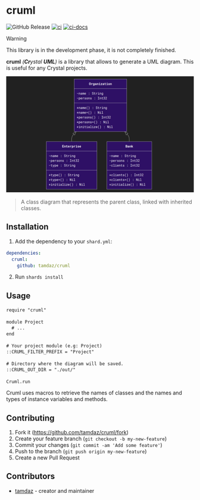 # cruml

![GitHub Release](https://img.shields.io/github/v/release/tamdaz/cruml)
[![ci](https://github.com/tamdaz/cruml/actions/workflows/crystal.yml/badge.svg?branch=main)](https://github.com/tamdaz/cruml/actions/workflows/crystal.yml)
[![ci-docs](https://github.com/tamdaz/cruml/actions/workflows/ci-docs.yml/badge.svg)](https://github.com/tamdaz/cruml/actions/workflows/ci-docs.yml)

> [!WARNING]
> This library is in the development phase, it is not completely finished.

**cruml** *(**Cr**ystal **UML**)* is a library that allows to generate a UML diagram.
This is useful for any Crystal projects.

![uml_class_diagram](img/diagram.png)
> A class diagram that represents the parent class, linked with inherited classes.

## Installation

1. Add the dependency to your `shard.yml`:

```yaml
dependencies:
  cruml:
    github: tamdaz/cruml
```

2. Run `shards install`

## Usage

```crystal
require "cruml"

module Project
  # ...
end

# Your project module (e.g: Project)
::CRUML_FILTER_PREFIX = "Project"

# Directory where the diagram will be saved.
::CRUML_OUT_DIR = "./out/"

Cruml.run
```

Cruml uses macros to retrieve the names of classes and the names and types of instance variables and methods.

## Contributing

1. Fork it (<https://github.com/tamdaz/cruml/fork>)
2. Create your feature branch (`git checkout -b my-new-feature`)
3. Commit your changes (`git commit -am 'Add some feature'`)
4. Push to the branch (`git push origin my-new-feature`)
5. Create a new Pull Request

## Contributors

- [tamdaz](https://github.com/tamdaz) - creator and maintainer
